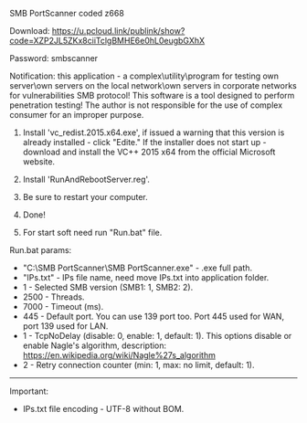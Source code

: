 SMB PortScanner coded z668

Download: https://u.pcloud.link/publink/show?code=XZP2JL5ZKx8ciiTclgBMHE6e0hL0eugbGXhX

Password: smbscanner



Notification: this application - a complex\utility\program for testing own server\own servers on the local network\own servers in corporate networks 
for vulnerabilities SMB protocol! This software is a tool designed to perform penetration testing!
The author is not responsible for the use of complex consumer for an improper purpose.

1) Install 'vc_redist.2015.x64.exe', if issued a warning that this version is already installed - click "Edite."
   If the installer does not start up - download and install the VC++ 2015 x64 from the official Microsoft website.
2) Install 'RunAndRebootServer.reg'.
3) Be sure to restart your computer.
4) Done!

5) For start soft need run "Run.bat" file.

Run.bat params:
* "C:\SMB PortScanner\SMB PortScanner.exe" - .exe full path.
* "IPs.txt" - IPs file name, need move IPs.txt into application folder.
* 1 - Selected SMB version (SMB1: 1, SMB2: 2).
* 2500 - Threads.
* 7000 - Timeout (ms).
* 445 - Default port. You can use 139 port too. Port 445 used for WAN, port 139 used for LAN.
* 1 - TcpNoDelay (disable: 0, enable: 1, default: 1). This options disable or enable Nagle's algorithm, description: https://en.wikipedia.org/wiki/Nagle%27s_algorithm
* 2 - Retry connection counter (min: 1, max: no limit, default: 1).

----------------------------------------------
Important:
* IPs.txt file encoding - UTF-8 without BOM.
